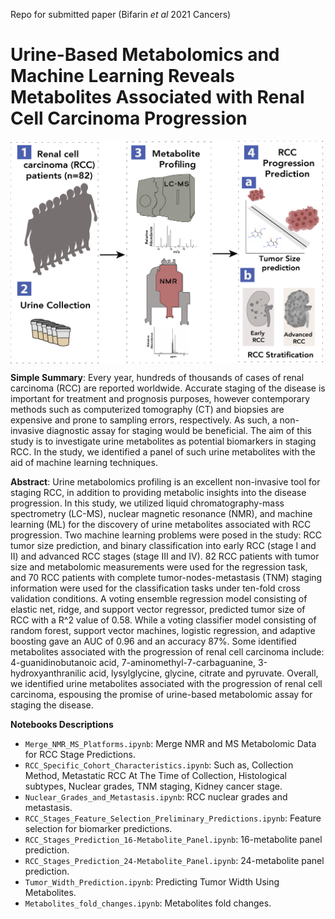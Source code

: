 Repo for submitted paper (Bifarin _et al_ 2021 Cancers)

# Urine-Based Metabolomics and Machine Learning Reveals Metabolites Associated with Renal Cell Carcinoma Progression

<img src="image/RCC_Staging_Graphical_Abstract.png" width=500 align="center">

**Simple Summary**: Every year, hundreds of thousands of cases of renal carcinoma (RCC) are reported worldwide. Accurate staging of the disease is important for treatment and prognosis purposes, however contemporary methods such as computerized tomography (CT) and biopsies are expensive and prone to sampling errors, respectively. As such, a non-invasive diagnostic assay for staging would be beneficial. The aim of this study is to investigate urine metabolites as potential biomarkers in staging RCC. In the study, we identified a panel of such urine metabolites with the aid of machine learning techniques.

**Abstract**: Urine metabolomics profiling is an excellent non-invasive tool for staging RCC, in addition to providing metabolic insights into the disease progression. In this study, we utilized liquid chromatography-mass spectrometry (LC-MS), nuclear magnetic resonance (NMR), and machine learning (ML) for the discovery of urine metabolites associated with RCC progression. Two machine learning problems were posed in the study: RCC tumor size prediction, and binary classification into early RCC (stage I and II) and advanced RCC stages (stage III and IV). 82 RCC patients with tumor size and metabolomic measurements were used for the regression task, and 70 RCC patients with complete tumor-nodes-metastasis (TNM) staging information were used for the classification tasks under ten-fold cross validation conditions. A voting ensemble regression model consisting of elastic net, ridge, and support vector regressor, predicted tumor size of RCC with a R^2 value of 0.58. While a voting classifier model consisting of random forest, support vector machines, logistic regression, and adaptive boosting gave an AUC of 0.96 and an accuracy 87%. Some identified metabolites associated with the progression of renal cell carcinoma include: 4-guanidinobutanoic acid, 7-aminomethyl-7-carbaguanine, 3-hydroxyanthranilic acid, lysylglycine, glycine, citrate and pyruvate. Overall, we identified urine metabolites associated with the progression of renal cell carcinoma, espousing the promise of urine-based metabolomic assay for staging the disease.

**Notebooks Descriptions** <br>
- `Merge_NMR_MS_Platforms.ipynb`: Merge NMR and MS Metabolomic Data for RCC Stage Predictions. <br>
- `RCC_Specific_Cohort_Characteristics.ipynb`: Such as, Collection Method, Metastatic RCC At The Time of Collection, Histological subtypes, Nuclear grades, TNM staging, Kidney cancer stage. <br>
- `Nuclear_Grades_and_Metastasis.ipynb`: RCC nuclear grades and metastasis. <br>
- `RCC_Stages_Feature_Selection_Preliminary_Predictions.ipynb`: Feature selection for biomarker predictions. <br>
- `RCC_Stages_Prediction_16-Metabolite_Panel.ipynb`: 16-metabolite panel prediction. <br>
- `RCC_Stages_Prediction_24-Metabolite_Panel.ipynb`: 24-metabolite panel prediction. <br>
- `Tumor_Width_Prediction.ipynb`: Predicting Tumor Width Using Metabolites. <br>
- `Metabolites_fold_changes.ipynb`: Metabolites fold changes.

